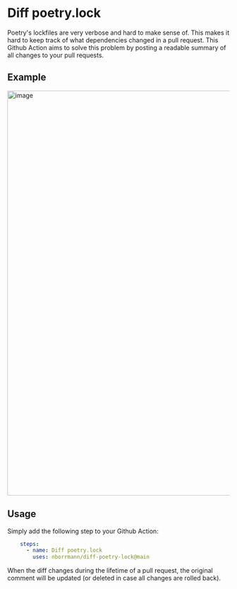 # Diff poetry.lock

Poetry's lockfiles are very verbose and hard to make sense of. This makes it hard to keep track of what dependencies
changed in a pull request. This Github Action aims to solve this problem by posting a readable summary of all changes
to your pull requests.

## Example

<img width="916" alt="image" src="https://user-images.githubusercontent.com/1723176/224580589-bd5e7a5f-e39f-40d3-91a2-b4bd02284100.png">

## Usage

Simply add the following step to your Github Action:

```yaml
    steps:
      - name: Diff poetry.lock
        uses: nborrmann/diff-poetry-lock@main
```

When the diff changes during the lifetime of a pull request, the original comment will be updated (or deleted in case
all changes are rolled back).
